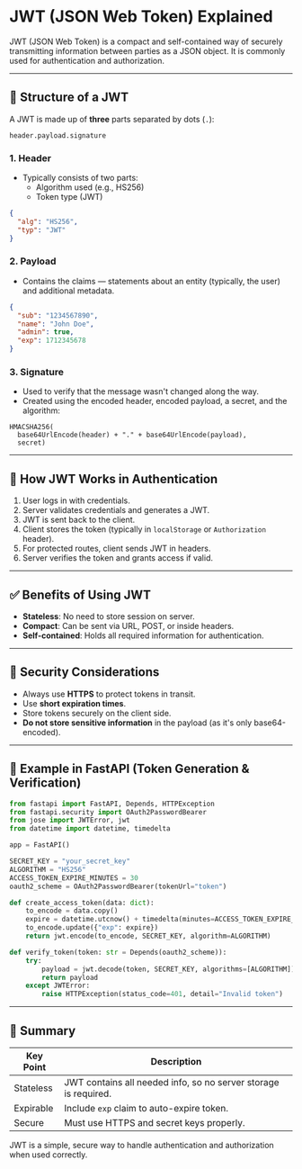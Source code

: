 # JWT (JSON Web Token) Explained

JWT (JSON Web Token) is a compact and self-contained way of securely transmitting information between parties as a JSON object. It is commonly used for authentication and authorization.

---

## 🔧 Structure of a JWT

A JWT is made up of **three** parts separated by dots (`.`):

```
header.payload.signature
```

### 1. Header

- Typically consists of two parts:
  - Algorithm used (e.g., HS256)
  - Token type (JWT)

```json
{
  "alg": "HS256",
  "typ": "JWT"
}
```

### 2. Payload

- Contains the claims — statements about an entity (typically, the user) and additional metadata.

```json
{
  "sub": "1234567890",
  "name": "John Doe",
  "admin": true,
  "exp": 1712345678
}
```

### 3. Signature

- Used to verify that the message wasn't changed along the way.
- Created using the encoded header, encoded payload, a secret, and the algorithm:

```
HMACSHA256(
  base64UrlEncode(header) + "." + base64UrlEncode(payload),
  secret)
```

---

## 🔐 How JWT Works in Authentication

1. User logs in with credentials.
2. Server validates credentials and generates a JWT.
3. JWT is sent back to the client.
4. Client stores the token (typically in `localStorage` or `Authorization` header).
5. For protected routes, client sends JWT in headers.
6. Server verifies the token and grants access if valid.

---

## ✅ Benefits of Using JWT

- **Stateless**: No need to store session on server.
- **Compact**: Can be sent via URL, POST, or inside headers.
- **Self-contained**: Holds all required information for authentication.

---

## 🚨 Security Considerations

- Always use **HTTPS** to protect tokens in transit.
- Use **short expiration times**.
- Store tokens securely on the client side.
- **Do not store sensitive information** in the payload (as it's only base64-encoded).

---

## 🧪 Example in FastAPI (Token Generation & Verification)

```python
from fastapi import FastAPI, Depends, HTTPException
from fastapi.security import OAuth2PasswordBearer
from jose import JWTError, jwt
from datetime import datetime, timedelta

app = FastAPI()

SECRET_KEY = "your_secret_key"
ALGORITHM = "HS256"
ACCESS_TOKEN_EXPIRE_MINUTES = 30
oauth2_scheme = OAuth2PasswordBearer(tokenUrl="token")

def create_access_token(data: dict):
    to_encode = data.copy()
    expire = datetime.utcnow() + timedelta(minutes=ACCESS_TOKEN_EXPIRE_MINUTES)
    to_encode.update({"exp": expire})
    return jwt.encode(to_encode, SECRET_KEY, algorithm=ALGORITHM)

def verify_token(token: str = Depends(oauth2_scheme)):
    try:
        payload = jwt.decode(token, SECRET_KEY, algorithms=[ALGORITHM])
        return payload
    except JWTError:
        raise HTTPException(status_code=401, detail="Invalid token")
```

---

## 📝 Summary

| Key Point | Description                                                     |
| --------- | --------------------------------------------------------------- |
| Stateless | JWT contains all needed info, so no server storage is required. |
| Expirable | Include `exp` claim to auto-expire token.                       |
| Secure    | Must use HTTPS and secret keys properly.                        |

JWT is a simple, secure way to handle authentication and authorization when used correctly.
